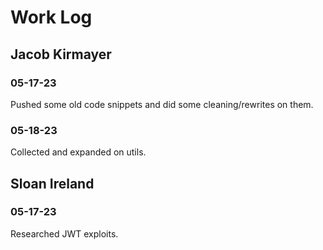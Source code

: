 # Work Log

## Jacob Kirmayer

### 05-17-23

Pushed some old code snippets and did some cleaning/rewrites on them.

### 05-18-23

Collected and expanded on utils.


## Sloan Ireland

### 05-17-23

Researched JWT exploits.
